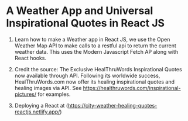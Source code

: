 # A Weather App and Universal Inspirational Quotes in React JS

1. Learn how to make a Weather app in React JS, we use the Open Weather Map API to make calls to a restful api to return the current weather data. This uses the Modern Javascript Fetch AP along with React hooks.

2. Credit the source: The Exclusive HealThruWords Inspirational Quotes now available through API. Following its worldwide success, HealThruWords.com now offer its healing inspirational quotes and healing images via API. See https://healthruwords.com/inspirational-pictures/ for examples.

3. Deploying a React at (https://city-weather-healing-quotes-reactjs.netlify.app/)

